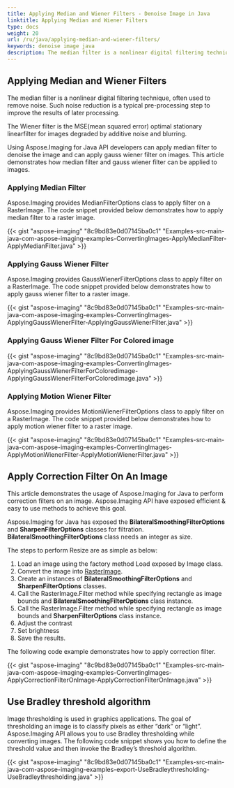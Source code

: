 ```yaml
---
title: Applying Median and Wiener Filters - Denoise Image in Java
linktitle: Applying Median and Wiener Filters
type: docs
weight: 20
url: /ru/java/applying-median-and-wiener-filters/
keywords: denoise image java
description: The median filter is a nonlinear digital filtering technique, often used to remove noise. Using Java Image Processing Library developers can apply median filter to denoise the image and can apply gauss wiener filter on images.
---
```


## **Applying Median and Wiener Filters**
The median filter is a nonlinear digital filtering technique, often used to remove noise. Such noise reduction is a typical pre-processing step to improve the results of later processing.

The Wiener filter is the MSE(mean squared error) optimal stationary linearfilter for images degraded by additive noise and blurring.

Using Aspose.Imaging for Java API developers can apply median filter to denoise the image and can apply gauss wiener filter on images. This article demonstrates how median filter and gauss wiener filter can be applied to images.
### **Applying Median Filter**
Aspose.Imaging provides MedianFilterOptions class to apply filter on a RasterImage. The code snippet provided below demonstrates how to apply median filter to a raster image.

{{< gist "aspose-imaging" "8c9bd83e0d07145ba0c1" "Examples-src-main-java-com-aspose-imaging-examples-ConvertingImages-ApplyMedianFilter-ApplyMedianFilter.java" >}}


### **Applying Gauss Wiener Filter**
Aspose.Imaging provides GaussWienerFilterOptions class to apply filter on a RasterImage. The code snippet provided below demonstrates how to apply gauss wiener filter to a raster image.

{{< gist "aspose-imaging" "8c9bd83e0d07145ba0c1" "Examples-src-main-java-com-aspose-imaging-examples-ConvertingImages-ApplyingGaussWienerFilter-ApplyingGaussWienerFilter.java" >}}


### **Applying Gauss Wiener Filter For Colored image**
{{< gist "aspose-imaging" "8c9bd83e0d07145ba0c1" "Examples-src-main-java-com-aspose-imaging-examples-ConvertingImages-ApplyingGaussWienerFilterForColoredimage-ApplyingGaussWienerFilterForColoredimage.java" >}}


### **Applying Motion Wiener Filter**
Aspose.Imaging provides MotionWienerFilterOptions class to apply filter on a RasterImage. The code snippet provided below demonstrates how to apply motion wiener filter to a raster image.

{{< gist "aspose-imaging" "8c9bd83e0d07145ba0c1" "Examples-src-main-java-com-aspose-imaging-examples-ConvertingImages-ApplyMotionWienerFilter-ApplyMotionWienerFilter.java" >}}


## **Apply Correction Filter On An Image**
This article demonstrates the usage of Aspose.Imaging for Java to perform correction filters on an image. Aspose.Imaging API have exposed efficient & easy to use methods to achieve this goal.

Aspose.Imaging for Java has exposed the **BilateralSmoothingFilterOptions** and **SharpenFilterOptions** classes for filtration. **BilateralSmoothingFilterOptions** class needs an integer as size.

The steps to perform Resize are as simple as below:

1. Load an image using the factory method Load exposed by Image class.
1. Convert the image into [RasterImage](https://reference.aspose.com/imaging/ru/java/com.aspose.imaging/image).
1. Create an instances of **BilateralSmoothingFilterOptions** and **SharpenFilterOptions** classes.
1. Call the RasterImage.Filter method while specifying rectangle as image bounds and **BilateralSmoothingFilterOptions** class instance.
1. Call the RasterImage.Filter method while specifying rectangle as image bounds and **SharpenFilterOptions** class instance.
1. Adjust the contrast
1. Set brightness
1. Save the results.

The following code example demonstrates how to apply correction filter.

{{< gist "aspose-imaging" "8c9bd83e0d07145ba0c1" "Examples-src-main-java-com-aspose-imaging-examples-ConvertingImages-ApplyCorrectionFilterOnImage-ApplyCorrectionFilterOnImage.java" >}}
## **Use Bradley threshold algorithm**
Image thresholding is used in graphics applications. The goal of thresholding an image is to classify pixels as either “dark” or “light”. Aspose.Imaging API allows you to use Bradley thresholding while converting images. The following code snippet shows you how to define the threshold value and then invoke the Bradley’s threshold algorithm.

{{< gist "aspose-imaging" "8c9bd83e0d07145ba0c1" "Examples-src-main-java-com-aspose-imaging-examples-export-UseBradleythresholding-UseBradleythresholding.java" >}}

